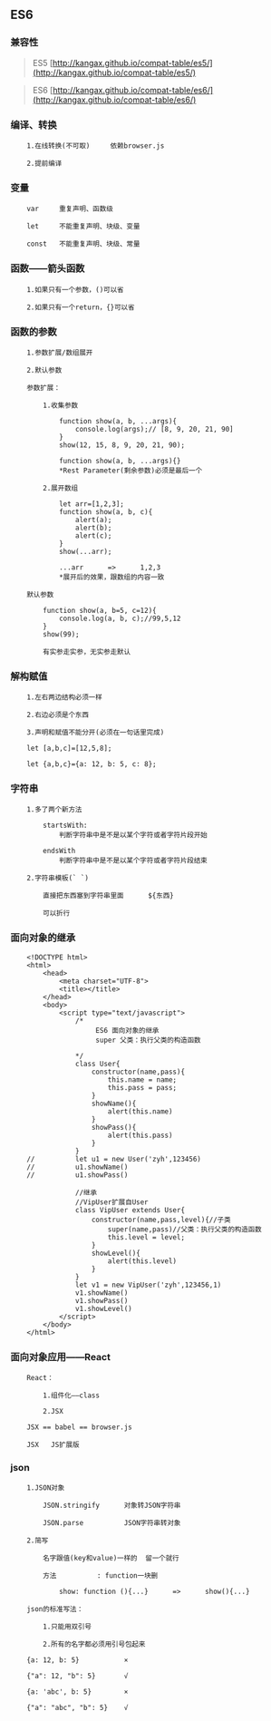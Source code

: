 ﻿## ES6

### 兼容性

> ES5 [http://kangax.github.io/compat-table/es5/](http://kangax.github.io/compat-table/es5/)

> ES6 [http://kangax.github.io/compat-table/es6/](http://kangax.github.io/compat-table/es6/)

### 编译、转换

		1.在线转换(不可取)		依赖browser.js
		
		2.提前编译

### 变量

	  	var     重复声明、函数级
	  	
	  	let     不能重复声明、块级、变量
	  	
	  	const   不能重复声明、块级、常量

### 函数——箭头函数

		1.如果只有一个参数，()可以省
		
		2.如果只有一个return，{}可以省

### 函数的参数

		1.参数扩展/数组展开
		
		2.默认参数
		
		参数扩展：
		
			1.收集参数
			
				function show(a, b, ...args){
					console.log(args);// [8, 9, 20, 21, 90]
				}
				show(12, 15, 8, 9, 20, 21, 90);
			    
				function show(a, b, ...args){}
				*Rest Parameter(剩余参数)必须是最后一个
				
			2.展开数组
			
				let arr=[1,2,3];
				function show(a, b, c){
				  	alert(a);
				  	alert(b);
				  	alert(c);
				}
				show(...arr);
			    
			  	...arr		=>		1,2,3
			  	*展开后的效果，跟数组的内容一致
		  	
		默认参数
		
			function show(a, b=5, c=12){
			  	console.log(a, b, c);//99,5,12
			}
			show(99);
			
			有实参走实参，无实参走默认

### 解构赋值

		1.左右两边结构必须一样
		
		2.右边必须是个东西
		
		3.声明和赋值不能分开(必须在一句话里完成)
		
		let [a,b,c]=[12,5,8];
		
		let {a,b,c}={a: 12, b: 5, c: 8};

### 字符串

		1.多了两个新方法
		
		  	startsWith:
		  		判断字符串中是不是以某个字符或者字符片段开始
			
			endsWith
				判断字符串中是不是以某个字符或者字符片段结束
		
		2.字符串模板(` `)
		
			直接把东西塞到字符串里面      ${东西}
			
			可以折行

### 面向对象的继承

```
	<!DOCTYPE html>
	<html>
		<head>
			<meta charset="UTF-8">
			<title></title>
		</head>
		<body>
			<script type="text/javascript">
				/*
					 ES6 面向对象的继承
					 super 父类：执行父类的构造函数
					 
				*/
				class User{
					constructor(name,pass){
						this.name = name;
						this.pass = pass;
					}
					showName(){
						alert(this.name)
					}
					showPass(){
						alert(this.pass)
					}
				}
	//			let u1 = new User('zyh',123456)
	//			u1.showName()
	//			u1.showPass()
				
				//继承
				//VipUser扩展自User
				class VipUser extends User{
					constructor(name,pass,level){//子类
						super(name,pass)//父类：执行父类的构造函数
						this.level = level;
					}
					showLevel(){
						alert(this.level)
					}
				}
				let v1 = new VipUser('zyh',123456,1)
				v1.showName()
				v1.showPass()
				v1.showLevel()
			</script>
		</body>
	</html>
```

### 面向对象应用——React

		React：
		
			1.组件化——class
			
			2.JSX
		
		JSX == babel == browser.js
		
		JSX   JS扩展版

### json
		1.JSON对象
		
		  	JSON.stringify		对象转JSON字符串
		  	
		  	JSON.parse			JSON字符串转对象
		
		2.简写
		
			名字跟值(key和value)一样的	留一个就行
			
			方法			: function一块删
		    
				show: function (){...}		=>		show(){...}
		
		json的标准写法：
		
			1.只能用双引号
			
			2.所有的名字都必须用引号包起来
		
		{a: 12, b: 5}       	×
		
		{"a": 12, "b": 5}   	√
		
		{a: 'abc', b: 5}    	×
		
		{"a": "abc", "b": 5}	√

